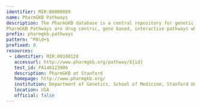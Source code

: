 ```yaml
---
identifier: MIR:00000089
name: PharmGKB Pathways
description: The PharmGKB database is a central repository for genetic, genomic, molecular and cellular phenotype data and clinical information about people who have participated in pharmacogenomics research studies. The data includes, but is not limited to, clinical and basic pharmacokinetic and pharmacogenomic research in the cardiovascular, pulmonary, cancer, pathways, metabolic and transporter domains. 
PharmGKB Pathways are drug centric, gene based, interactive pathways which focus on candidate genes and gene groups and associated genotype and phenotype data of relevance for pharmacogenetic and pharmacogenomic studies.
prefix: pharmgkb.pathways
pattern: ^PA\d+$
prefixed: 0
resources:
 - identifier: MIR:00100120
   accessurl: http://www.pharmgkb.org/pathway/${id}
   test_id: PA146123006
   description: PharmGKB at Stanford
   homepage: http://www.pharmgkb.org/
   institution: Department of Genetics, School of Medicine, Stanford University, Stanford, California
   location: USA
   official: false
---
```

